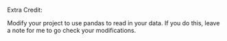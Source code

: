 

Extra Credit:

Modify your project to use pandas to read in your data.  If you do this, leave a note for me to go check your modifications.